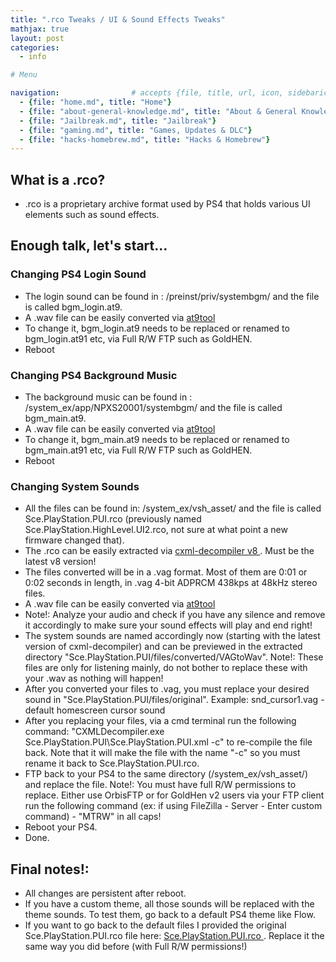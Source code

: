 ```yaml
---
title: ".rco Tweaks / UI & Sound Effects Tweaks"
mathjax: true
layout: post
categories:
  - info

# Menu

navigation:                # accepts {file, title, url, icon, sidebaricon}
  - {file: "home.md", title: "Home"}
  - {file: "about-general-knowledge.md", title: "About & General Knowledge"}
  - {file: "Jailbreak.md", title: "Jailbreak"}
  - {file: "gaming.md", title: "Games, Updates & DLC"}
  - {file: "hacks-homebrew.md", title: "Hacks & Homebrew"}
---
```


## What is a .rco?

* .rco is a proprietary archive format used by PS4 that holds various UI elements such as sound effects.

## Enough talk, let's start...

### Changing PS4 Login Sound

* The login sound can be found in : /preinst/priv/systembgm/ and the file is called bgm_login.at9.
* A .wav file can be easily converted via 
[at9tool](/backupfiles/at9tool.rar)
* To change it, bgm_login.at9 needs to be replaced or renamed to bgm_login.at91 etc, via Full R/W FTP such as GoldHEN.
* Reboot

### Changing PS4 Background Music
 
 * The background music can be found in : /system_ex/app/NPXS20001/systembgm/ and the file is called bgm_main.at9.
* A .wav file can be easily converted via 
[at9tool](/backupfiles/at9tool.rar)
* To change it, bgm_main.at9 needs to be replaced or renamed to bgm_main.at91 etc, via Full R/W FTP such as GoldHEN.
* Reboot

### Changing System Sounds

 * All the files can be found in: /system_ex/vsh_asset/ and the file is called Sce.PlayStation.PUI.rco (previously named Sce.PlayStation.HighLevel.UI2.rco, not sure at what point a new firmware changed that).
 * The .rco can be easily extracted via <a href="https://bitbucket.org/SilicaAndPina/cxml-decompiler/src/master/"> cxml-decompiler v8 </a>. Must be the latest v8 version!
 * The files converted will be in a .vag format. Most of them are 0:01 or 0:02 seconds in length, in .vag 4-bit ADPRCM 438kps at 48kHz stereo files.
 * A .wav file can be easily converted via
[at9tool](/backupfiles/at9tool.rar)
 * Note!: Analyze your audio and check if you have any silence and remove it accordingly to make sure your sound effects will play and end right!
 * The system sounds are named accordingly now (starting with the latest version of cxml-decompiler) and can be previewed in the extracted directory "Sce.PlayStation.PUI/files/converted/VAGtoWav". Note!: These files are only for listening mainly, do not bother to replace these with your .wav as nothing will happen!
 * After you converted your files to .vag, you must replace your desired sound in "Sce.PlayStation.PUI/files/original". Example: snd_cursor1.vag - default homescreen cursor sound
 * After you replacing your files, via a cmd terminal run the following command: "CXMLDecompiler.exe Sce.PlayStation.PUI\Sce.PlayStation.PUI.xml -c" to re-compile the file back. Note that it will make the file with the name "-c" so you must rename it back to Sce.PlayStation.PUI.rco.
 * FTP back to your PS4 to the same directory (/system_ex/vsh_asset/) and replace the file. Note!: You must have full R/W permissions to replace. Either use OrbisFTP or for GoldHen v2 users via your FTP client run the following command (ex: if using FileZilla - Server - Enter custom command) - "MTRW" in all caps!
 * Reboot your PS4.
 * Done.

## Final notes!:

 * All changes are persistent after reboot.
 * If you have a custom theme, all those sounds will be replaced with the theme sounds. To test them, go back to a default PS4 theme like Flow.
 * If you want to go back to the default files I provided the original Sce.PlayStation.PUI.rco file here: <a href="https://anonfiles.com/t5SdhdBcx0/Sce.PlayStation.PUI_rco"> Sce.PlayStation.PUI.rco </a>. Replace it the same way you did before (with Full R/W permissions!)
